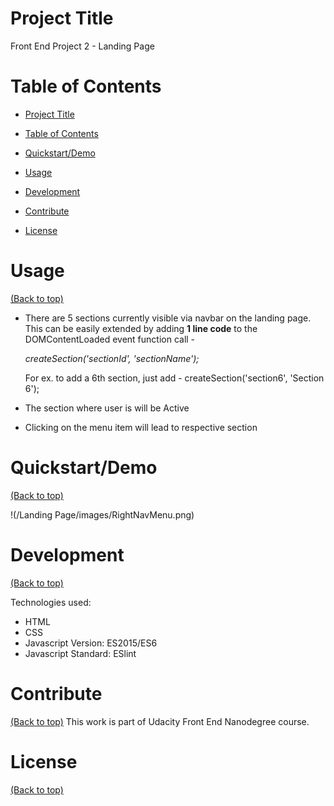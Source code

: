 # Project Title
Front End Project 2 - Landing Page

# Table of Contents

- [Project Title](#project-title)

- [Table of Contents](#table-of-contents)
- [Quickstart/Demo](#quickstartdemo)
- [Usage](#usage)
- [Development](#development)
- [Contribute](#contribute)
- [License](#license)

# Usage
[(Back to top)](#table-of-contents)

* There are 5 sections currently visible via navbar on the landing page.
This can be easily extended by adding **1 line code**  to the DOMContentLoaded event function call -

    *createSection('sectionId', 'sectionName');*

    For ex. to add a 6th section, just add -
    createSection('section6', 'Section 6');


 * The section where user is will be Active

 * Clicking on the menu item will lead to respective section


# Quickstart/Demo
[(Back to top)](#table-of-contents)

!(/Landing Page/images/RightNavMenu.png)

# Development
[(Back to top)](#table-of-contents)

Technologies used: 
* HTML
* CSS
* Javascript Version: ES2015/ES6
* Javascript Standard: ESlint


# Contribute
[(Back to top)](#table-of-contents)
This work is part of Udacity Front End Nanodegree course.


# License
[(Back to top)](#table-of-contents)